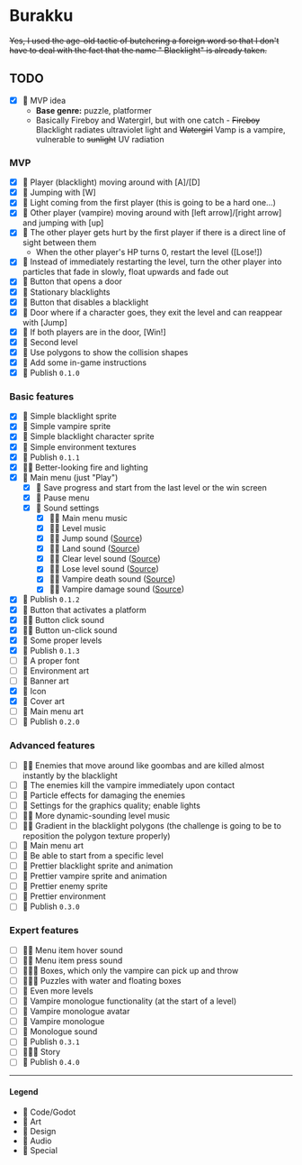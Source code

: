 # Burakku

~~Yes, I used the age-old tactic of butchering a foreign word so that I don't have to deal with the fact that the name "
Blacklight" is already taken.~~

## TODO

- [x] 💚 MVP idea
    - **Base genre:** puzzle, platformer
    - Basically Fireboy and Watergirl, but with one catch - ~~Fireboy~~ Blacklight radiates ultraviolet light and
      ~~Watergirl~~ Vamp is a vampire, vulnerable to ~~sunlight~~ UV radiation

### MVP

- [x] 💙 Player (blacklight) moving around with [A]/[D]
- [x] 💙 Jumping with [W]
- [x] 💙 Light coming from the first player (this is going to be a hard one...)
- [x] 💙 Other player (vampire) moving around with [left arrow]/[right arrow] and jumping with [up]
- [x] 💙 The other player gets hurt by the first player if there is a direct line of sight between them
    - When the other player's HP turns 0, restart the level ([Lose!])
- [x] 💙 Instead of immediately restarting the level, turn the other player into particles that fade in slowly, float
  upwards and fade out
- [x] 💙 Button that opens a door
- [x] 💙 Stationary blacklights
- [x] 💙 Button that disables a blacklight
- [x] 💙 Door where if a character goes, they exit the level and can reappear with [Jump]
- [x] 💙 If both players are in the door, [Win!]
- [x] 💚 Second level
- [x] 💜 Use polygons to show the collision shapes
- [x] 💙 Add some in-game instructions
- [x] 💟 Publish `0.1.0`

### Basic features

- [x] 💜 Simple blacklight sprite
- [x] 💜 Simple vampire sprite
- [x] 💜 Simple blacklight character sprite
- [x] 💜 Simple environment textures
- [x] 💟 Publish `0.1.1`
- [x] 💙💜 Better-looking fire and lighting
- [x] 💙 Main menu (just "Play")
    - [x] 💙 Save progress and start from the last level or the win screen
    - [x] 💙 Pause menu
    - [x] 💙 Sound settings
        - [x] 💙💛 Main menu music
        - [x] 💙💛 Level music
        - [x] 💙💛 Jump sound ([Source](https://www.zapsplat.com/music/bendy-stick-whoosh-through-air-fast-3/))
        - [x] 💙💛 Land sound ([Source](https://www.zapsplat.com/music/footsteps-in-sandals-flip-flops-on-slightly-gritty-garage-floor-single-step-3/))
        - [x] 💙💛 Clear level sound ([Source](https://www.zapsplat.com/music/game-sound-bright-and-warm-synth-complete-success-tone-1/))
        - [x] 💙💛 Lose level sound ([Source](https://www.zapsplat.com/music/game-sound-hit-thud-good-for-success-win-or-finish-level/))
        - [x] 💙💛 Vampire death sound ([Source](https://www.zapsplat.com/music/medium-fireball-close/))
        - [x] 💙💛 Vampire damage sound ([Source](https://www.zapsplat.com/music/fire-small-flame-close/))
- [x] 💟 Publish `0.1.2`
- [x] 💙 Button that activates a platform
- [x] 💙💛 Button click sound
- [x] 💙💛 Button un-click sound
- [x] 💚 Some proper levels
- [x] 💟 Publish `0.1.3`
- [ ] 💜 A proper font
- [ ] 💜 Environment art
- [ ] 💜 Banner art
- [x] 💜 Icon
- [x] 💜 Cover art
- [ ] 💜 Main menu art
- [ ] 💟 Publish `0.2.0`

### Advanced features

- [ ] 💙💜 Enemies that move around like goombas and are killed almost instantly by the blacklight
- [ ] 💙 The enemies kill the vampire immediately upon contact
- [ ] 💙 Particle effects for damaging the enemies
- [ ] 💙 Settings for the graphics quality; enable lights
- [ ] 💙💛 More dynamic-sounding level music
- [ ] 💙💜 Gradient in the blacklight polygons (the challenge is going to be to reposition the polygon texture properly)
- [ ] 💜 Main menu art
- [ ] 💙 Be able to start from a specific level
- [ ] 💜 Prettier blacklight sprite and animation
- [ ] 💜 Prettier vampire sprite and animation
- [ ] 💜 Prettier enemy sprite
- [ ] 💜 Prettier environment
- [ ] 💟 Publish `0.3.0`

### Expert features
- [ ] 💙💛 Menu item hover sound
- [ ] 💙💛 Menu item press sound
- [ ] 💙💜💚 Boxes, which only the vampire can pick up and throw
- [ ] 💙💜💚 Puzzles with water and floating boxes
- [ ] 💚 Even more levels
- [ ] 💙 Vampire monologue functionality (at the start of a level)
- [ ] 💜 Vampire monologue avatar
- [ ] 💚 Vampire monologue
- [ ] 💛 Monologue sound
- [ ] 💟 Publish `0.3.1`
- [ ] 💙💜💚 Story
- [ ] 💟 Publish `0.4.0`

---

#### Legend

- 💙 Code/Godot
- 💜 Art
- 💚 Design
- 💛 Audio
- 💟 Special
